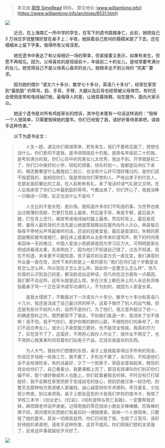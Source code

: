 > 本文由 [简悦 SimpRead](http://ksria.com/simpread/) 转码， 原文地址 [www.williamlong.info](https://www.williamlong.info/archives/6531.html)

[![](https://www.williamlong.info/logo/Society.gif)](https://www.williamlong.info/tag/Society.html)

　　近日，在上海南汇一所中学的学生，在写下的遗书跳楼身亡，此前，她把自己 3 万块压岁钱整理好放在桌子上；半夜，她踩着自己房间的榻榻米跳了下去，还在榻榻米上留下字条，值得所有父母深思。

　　她在遗书中表达了和父母相识一场的荣幸，但紧接着又表示，如果有来生，但愿不再相见。因为，父母喜欢的是班级前十，年级前二十的女儿，是经常要考满分的女儿，她觉得自己不是父母真心喜欢的女儿，她根本达不到父母的 “完美” 要求。

　　因为她的偶尔 “语文六十多分，数学七十多分，英语八十多分”，经常在家受到“最肮脏” 的辱骂，脸、手背、手臂、大腿以及后背也经常被父母体罚，有时还会使用皮带和电线抽打她，最侮辱人的是，让她穿着拖鞋，站在屋外，面向大家示众。

　　她这个遗书是对所有鸡娃家长的控诉，其中在末尾有一句话这样说的：“毁掉一个人很简单，只需要毁掉她的童年。你们已经毁了我，请好好善待弟弟吧，请收手这种伤害。”

　　以下为遗书全文：

> 　　人生一趟，遇见你们我很荣幸，若有来生，我们不要再见面了，想想也没什么，你们爱的不是我，是冲进班级前十的我，是排名年级前二十的我，是考到满分的我，你们心目中的完美女儿太优秀，我达不到。开学就是初二了，你们口中美好的小学，轻松的预备，快乐的初一，我都是玩命扛下来的，哪还敢奢望什么魔鬼初二初三，也没有什么好可惜好难过的，是你们说不指望我的，我相信你们，我是带给你们荣誉的人，严格出孝子的代言人，在朋友面前攀比的工具，在人前彬彬有礼，来了电话时语气礼貌又文明，在人后我承受了你们口中最肮脏的辱骂，气撒出来了，你们开心了，我就当睁一只眼闭一只眼，反正也没什么不是吗？
> 
> 　　人生比的不是长短，是价值。我知道许多你们不知道的事，为世界也做出过微薄的贡献，巴掌打在脸上最疼，然后是手背，再是手臂，最后是大腿，打在背上还行，被皮带或电线抽时腿上最疼，然后时背上，最后是双臂，羞辱人最有效的方法先是让她就穿拖鞋站在屋外向外人示众，再是每日每夜不停地尖声骂最难听的话，还说的冠冕堂皇，最后是耍泼妇，失眠的原因是睡前被骂或被打，躺在床上接着听从主卧传来的谩骂声，剩下的时间用来回味一天的难过，中国人爱说小孩疯掉是因为学习压力大，可明明是家长把成绩看得太重，先来明白了，因为他们不知道自己错了，过去不知道，现在不知道，未来更不可能知道，孩子喜欢的玩耍方式一直在变，我们满意的作业量一直在改，流传下来的却是上一辈的那句 “我们在你们这个岁数是没有怎么怎么样，所以现在才怎么怎么样，因此你一定要怎么怎么样”，但凡你真的认识到自己的差，都没脸说出这种话，但凡你在这方面有一点基因，我们都不会这样。这年头就是这么怪，坐在沙发上躺在床上的人永远有资格指着鼻子骂一个正在读书或写功课的人，不为别的，就因为人家是长辈。
> 
> 　　是我太懦弱了，不敢面对下一次语文六十多分，数学七十多分和英语八十几分，我还是活成了自己最讨厌的样子。这辈子做尽了别人的出气桶，但还是有些对不起的人的，自然不是你们，为了他们，我又意外挺过了初一，的确是意料之外。既然都受不了彼此，不如我们各退一步，我消失了也不错啊！我不怕，我不气你们，爱护你嗯的肺的心脏，不缩短你们的寿命了，你们不适合养女儿，或许儿子承受能力更好。也不能完全怪我，我真的尽力了，实在受不了了，这蛮好，不用担心我抄人作业了，我作业不用交了，也不用担心我某某时间背着你们玩电子产品，花钱买我喜欢的东西。
> 
> 　　为人大气，我给你们想要的东西，桌子上是我能拿得出手所有的现金，你说压岁钱统一给我三万，我不要了，手机也不要了，全归你，不知道他们会不会给保险金，有的话最好，少了一个败家子，家庭会富裕起来，微信的钱全给你们了，自己看着分，我要课都上完了，那羽毛球课叫你们别买你们偏不听，那个课好像成年人也能上，你们趁着暑假去听掉，平时没有打打球挺好，我不会赖在家里把房子变成凶宅的放心，把奶奶接过来一起住吧，别整天去那种地方旅游被人家骗钱。诚心诚意祝你手术顺利，早日康复，少加班少熬夜，别过来烦我，桌子上那张蓝色的卡是我们学校的借书卡，我借了学校三本书：《创业史》、《红岩》、《哈利波特与死亡圣器》，一定要帮我还掉，麻烦跟老师说声谢谢，记得用我的零花钱给小朋友买棒棒糖，珍珠棒的牌子好。房间里的东西她们有喜欢的一律随便拿。毁掉一个人很简单，只要毁了她的童年，其余一切顺其自然，你们已经毁了我，也毁了江雯月，请好好待她的弟弟吧。请收手这种伤害，这并不威风。你们把我们想的太坚强了，反省这件事就留给岁月好了。

![](https://www.williamlong.info/logo/Society.jpg)